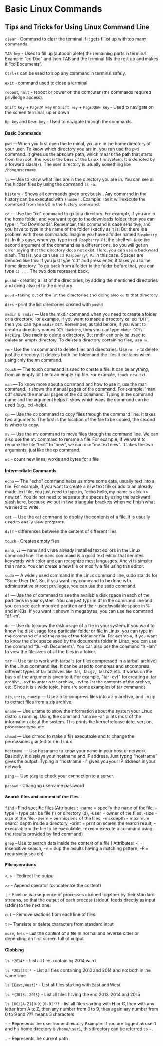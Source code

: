 # Basic Linux Commands

## Tips and Tricks for Using Linux Command Line

```clear``` - Command to clear the terminal if it gets filled up with too many commands.

```TAB key``` - Used to fill up (autocomplete) the remaining parts in terminal. Example: “cd Doc” and then TAB and the terminal fills the rest up and makes it “cd Documents”.

```Ctrl```+```C``` can be used to stop any command in terminal safely.

```exit``` - command used to close a terminal

```reboot```, ```halt``` - reboot or power off the computer (the commands required priviledge access).

```Shift key``` + ```PageUP key```  or ```Shift key``` + ```PageDOWN key``` - Used to navigate on the screen terminal, up or down

```Up key``` and ```Down key``` - Used to navigate through the commands.

#### Basic Commands

```pwd``` — When you first open the terminal, you are in the home directory of your user. To know which directory you are in, you can use the ```pwd``` command. It gives us the absolute path, which means the path that starts from the root. The root is the base of the Linux file system. It is denoted by a forward slash(```/```). The user directory is usually something like ```/home/username```.

 ```ls``` — Use to know what files are in the directory you are in. You can see all the hidden files by using the command ```ls -a```.

 ```history``` - Shows all commands given previously . Any command in the history can be executed with ```!number```  . Example: ```!50```  it will execute the command from line 50 in the history command.

 ```cd``` — Use the "cd" command to go to a directory. For example, if you are in the home folder, and you want to go to the downloads folder, then you can type in “cd Downloads”. Remember, this command is case sensitive, and you have to type in the name of the folder exactly as it is. But there is a problem with these commands. Imagine you have a folder named ```Raspberry Pi```. In this case, when you type in ```cd Raspberry Pi```, the shell will take the second argument of the command as a different one, so you will get an error saying that the directory does not exist. Here, you can use a backward slash. That is, you can use ```cd Raspberry\ Pi``` in this case. Spaces are denoted like this: If you just type “cd” and press enter, it takes you to the home directory. To go back from a folder to the folder before that, you can type ```cd ..``` . The two dots represent back.

```pushd``` - creating a list of the directories, by adding the mentioned directories and doing also ```cd``` to the directory

```popd``` - taking out of the list the directories and doing also ```cd``` to that directory

```dirs``` - print the list directories created with ```pushd```

 ```mkdir & rmdir``` — Use the mkdir command when you need to create a folder or a directory. For example, if you want to make a directory called “DIY”, then you can type ```mkdir DIY```. Remember, as told before, if you want to create a directory named ```DIY Hacking```, then you can type ```mkdir DIY\ Hacking```. Use rmdir to delete a directory. But rmdir can only be used to delete an empty directory. To delete a directory containing files, use ```rm```.

 ```rm``` - Use the rm command to delete files and directories.  Use ```rm -r``` to delete just the directory. It deletes both the folder and the files it contains when using only the rm command.

 ```touch``` — The touch command is used to create a file. It can be anything, from an empty txt file to an empty zip file. For example, ```touch new.txt```.

 ```man``` — To know more about a command and how to use it, use the man command. It shows the manual pages of the command. For example, “man cd” shows the manual pages of the cd command. Typing in the command name and the argument helps it show which ways the command can be used (e.g., cd –help).

 ```cp``` — Use the cp command to copy files through the command line. It takes two arguments: The first is the location of the file to be copied, the second is where to copy.

 ```mv``` — Use the mv command to move files through the command line. We can also use the mv command to rename a file. For example, if we want to rename the file “text” to “new”, we can use “mv text new”. It takes the two arguments, just like the cp command.

```wc``` - count new lines, words and bytes for a file

#### Intermediate Commands

 ```echo``` — The "echo" command helps us move some data, usually text into a file. For example, if you want to create a new text file or add to an already made text file, you just need to type in, “echo hello, my name is alok >> new.txt”. You do not need to separate the spaces by using the backward slash here, because we put in two triangular brackets when we finish what we need to write.

 ```cat``` — Use the cat command to display the contents of a file. It is usually used to easily view programs.

 ```diff``` - differences between the content of different files

 ```touch``` - Creates empty files

 ```nano```, ```vi``` — nano and vi are already installed text editors in the Linux command line. The nano command is a good text editor that denotes keywords with color and can recognize most languages. And vi is simpler than nano. You can create a new file or modify a file using this editor.

 ```sudo``` — A widely used command in the Linux command line, sudo stands for "SuperUser Do". So, if you want any command to be done with administrative or root privileges, you can use the sudo command.

  ```df``` — Use the df command to see the available disk space in each of the partitions in your system. You can just type in df in the command line and you can see each mounted partition and their used/available space in % and in KBs. If you want it shown in megabytes, you can use the command “df -m”.

  ```du``` — Use du to know the disk usage of a file in your system. If you want to know the disk usage for a particular folder or file in Linux, you can type in the command df and the name of the folder or file. For example, if you want to know the disk space used by the documents folder in Linux, you can use the command “du -sh Documents”. You can also use the command “ls -lah” to view the file sizes of all the files in a folder.

 ```tar``` — Use tar to work with tarballs (or files compressed in a tarball archive) in the Linux command line. It can be used to compress and uncompress different types of tar archives like .tar, .tar.gz, .tar.bz2,etc. It works on the basis of the arguments given to it. For example, "tar -cvf" for creating a .tar archive, -xvf to untar a tar archive, -tvf to list the contents of the archive, etc. Since it is a wide topic, here are some examples of tar commands.

  ```zip```, ```unzip```, ```gunzip``` — Use zip to compress files into a zip archive, and unzip to extract files from a zip archive.

  ```uname``` — Use uname to show the information about the system your Linux distro is running. Using the command “uname -a” prints most of the information about the system. This prints the kernel release date, version, processor type, etc.

  ```chmod``` — Use chmod to make a file executable and to change the permissions granted to it in Linux.

  ```hostname``` — Use hostname to know your name in your host or network. Basically, it displays your hostname and IP address. Just typing “hostname” gives the output. Typing in “hostname -I” gives you your IP address in your network.

  ```ping``` — Use ```ping``` to check your connection to a server.

  ```passwd``` - Changing username password

#### Search files and content of the files

  ```find``` - Find specific files (Attributes : -name = specify the name of the file, -type = type can be file (f) or directory (d), -user = owner of the files, -size = size of the file, -perm = permissions of the files, -maxdepth = maximum search depth inside a directory, -print = print on screen the search result,  -executable = the file to be executable, -exec = execute a command using the results provided by find command)

 ```grep``` – Use to search data inside the content of a file ( Attributes: -i = insensitive search, -v = skip the results having a matching pattern, -R = recursively search)

#### File operations

```<```, ```>``` - Redirect the output

```>>```  - Append operator (concatenate the content)

```|``` - Pipeline is a sequence of processes chained together by their standard streams, so that the output of each process (stdout) feeds directly as input (stdin) to the next one.

```cut``` – Remove sections from each line of files

```tr```– Translate or delete characters from standard input

```more```, ```less``` - List the content of a file in normal and reverse order or depending on first screen full of output

#### Globbing
```ls *2014*```  - List all files containing 2014 word

```ls *201[34]*```  - List all files containing 2013 and 2014 and not both in the same time

```ls [East,West]*``` - List all files starting with East and West

```ls *{2013..2015}``` - List all files having the end 2013, 2014 and 2015

```ls [HC][A-Z][0-9][0-9]???``` - list all files starting with H or C, then with any letter from A to Z, then any number from 0 to 9, then again any number from 0 to 9 and ??? means 3 characters

```~``` - Represents the user home directory  Example: if you are logged as user1 and his home directory is ```/home/user1```, this directory can be referred as ```~.```

```.``` - Represents the current path

